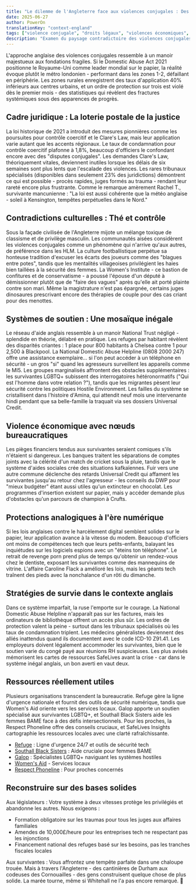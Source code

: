 ```yaml
---
title: "Le dilemme de l'Angleterre face aux violences conjugales : Des lois sophistiquées, des protections inégales"
date: 2025-06-27
author: PowerOn
translationKey: "context-england"
tags: ["violence conjugale", "droits légaux", "violences économiques", "soutien aux survivantes", "violence de genre"]
description: "Examen du paysage contradictoire des violences conjugales en Angleterre - une législation d'avant-garde minée par des disparités géographiques et des angles morts culturels."
---
```


L'approche anglaise des violences conjugales ressemble à un manoir majestueux aux fondations fragiles. Si le Domestic Abuse Act 2021 positionne le Royaume-Uni comme leader mondial sur le papier, la réalité évoque plutôt le métro londonien - performant dans les zones 1-2, défaillant en périphérie. Les zones rurales enregistrent des taux d'application 40% inférieurs aux centres urbains, et un ordre de protection sur trois est violé dès le premier mois - des statistiques qui révèlent des fractures systémiques sous des apparences de progrès.

## Cadre juridique : La loterie postale de la justice

La loi historique de 2021 a introduit des mesures pionnières comme les poursuites pour contrôle coercitif et le Clare's Law, mais leur application varie autant que les accents régionaux. Le taux de condamnation pour contrôle coercitif plafonne à 1,8%, beaucoup d'officiers le confondant encore avec des "disputes conjugales". Les demandes Clare's Law, théoriquement vitales, deviennent inutiles lorsque les délais de six semaines sont plus lents que l'escalade des violences. Les rares tribunaux spécialisés (disponibles dans seulement 23% des juridictions) démontrent ce qui est possible - procès rapides, juges formés au trauma - rendant leur rareté encore plus frustrante. Comme le remarque amèrement Rachel T., survivante mancunienne : "La loi est aussi cohérente que la météo anglaise - soleil à Kensington, tempêtes perpétuelles dans le Nord."

## Contradictions culturelles : Thé et contrôle

Sous la façade civilisée de l'Angleterre mijote un mélange toxique de classisme et de privilège masculin. Les communautés aisées considèrent les violences conjugales comme un phénomène qui n'arrive qu'aux autres, de préférence dans les HLM. La culture footballistique perpétue sa honteuse tradition d'excuser les écarts des joueurs comme des "blagues entre potes", tandis que les mentalités villageoises privilégient les haies bien taillées à la sécurité des femmes. La Women's Institute - ce bastion de confitures et de conservatisme - a poussé l'épouse d'un député à démissionner plutôt que de "faire des vagues" après qu'elle ait porté plainte contre son mari. Même la magistrature n'est pas épargnée, certains juges dinosaures prescrivant encore des thérapies de couple pour des cas criant pour des menottes.

## Systèmes de soutien : Une mosaïque inégale

Le réseau d'aide anglais ressemble à un manoir National Trust négligé - splendide en théorie, délabré en pratique. Les refuges par habitant révèlent des disparités criantes : 1 place pour 800 habitants à Chelsea contre 1 pour 2,500 à Blackpool. La National Domestic Abuse Helpline (0808 2000 247) offre une assistance exemplaire... si l'on peut accéder à un téléphone en sécurité - un gros "si" quand les agresseurs surveillent les appareils comme le MI5. Les groupes marginalisés affrontent des obstacles supplémentaires : les survivantes LGBTQ+ subissent des interrogatoires hétéronormatifs ("Qui est l'homme dans votre relation ?"), tandis que les migrantes pèsent leur sécurité contre les politiques Hostile Environment. Les failles du système se cristallisent dans l'histoire d'Amina, qui attendit neuf mois une intervenante hindi pendant que sa belle-famille la traquait via ses dossiers Universal Credit.

## Violence économique avec nœuds bureaucratiques

Les pièges financiers tendus aux survivantes seraient comiques s'ils n'étaient si dangereux. Les banques traitent les séparations de comptes joints avec la célérité d'un match de cricket sous la pluie, tandis que le système d'aides sociales crée des situations kafkaïennes. Fuir vers une autre commune déclenche des retards Universal Credit qui affament les survivantes jusqu'au retour chez l'agresseur - les conseils du DWP pour "mieux budgéter" étant aussi utiles qu'un extincteur en chocolat. Les programmes d'insertion existent sur papier, mais y accéder demande plus d'obstacles qu'un parcours de champion à Crufts.

## Protections analogiques à l'ère numérique

Si les lois anglaises contre le harcèlement digital semblent solides sur le papier, leur application avance à la vitesse du modem. Beaucoup d'officiers ont moins de compétences tech que leurs petits-enfants, balayant les inquiétudes sur les logiciels espions avec un "éteins ton téléphone". Le retrait de revenge porn prend plus de temps qu'obtenir un rendez-vous chez le dentiste, exposant les survivantes comme des mannequins de vitrine. L'affaire Caroline Flack a amélioré les lois, mais les géants tech traînent des pieds avec la nonchalance d'un rôti du dimanche.

## Stratégies de survie dans le contexte anglais

Dans ce système imparfait, la ruse l'emporte sur le courage. La National Domestic Abuse Helpline n'apparaît pas sur les factures, mais les ordinateurs de bibliothèque offrent un accès plus sûr. Les ordres de protection valent la peine - surtout dans les tribunaux spécialisés où les taux de condamnation triplent. Les médecins généralistes deviennent des alliés inattendus quand ils documentent avec le code ICD-10 Z91.41. Les employeurs doivent légalement accommoder les survivantes, bien que le soutien varie du congé payé aux réunions RH suspicieuses. Les plus avisés mémorisent les cartes de ressources SafeLives avant la crise - car dans le système inégal anglais, un bon averti en vaut deux.

## Ressources réellement utiles

Plusieurs organisations transcendent la bureaucratie. Refuge gère la ligne d'urgence nationale et fournit des outils de sécurité numérique, tandis que Women's Aid oriente vers les services locaux. Galop apporte un soutien spécialisé aux survivantes LGBTQ+, et Southall Black Sisters aide les femmes BAME face à des défis intersectionnels. Pour les proches, la Respect Phoneline offre des conseils cruciaux, et SafeLives Insights cartographie les ressources locales avec une clarté rafraîchissante.

- [Refuge](https://www.refuge.org.uk/) : Ligne d'urgence 24/7 et outils de sécurité tech  
- [Southall Black Sisters](https://southallblacksisters.org.uk/) : Aide cruciale pour femmes BAME  
- [Galop](https://galop.org.uk/) : Spécialistes LGBTQ+ naviguant les systèmes hostiles  
- [Women's Aid](https://www.womensaid.org.uk/) - Services locaux
- [Respect Phoneline](https://respectphoneline.org.uk/) : Pour proches concernés

## Reconstruire sur des bases solides

Aux législateurs : Votre système à deux vitesses protège les privilégiés et abandonne les autres. Nous exigeons :
- Formation obligatoire sur les traumas pour tous les juges aux affaires familiales  
- Amendes de 10,000£/heure pour les entreprises tech ne respectant pas les injonctions  
- Financement national des refuges basé sur les besoins, pas les tranches fiscales locales  

Aux survivantes : Vous affrontez une tempête parfaite dans une chaloupe trouée. Mais à travers l'Angleterre - des cantinières de Durham aux codeuses des Cornouailles - des gens construisent quelque chose de plus solide. La marée tourne, même si Whitehall ne l'a pas encore remarqué. 💜